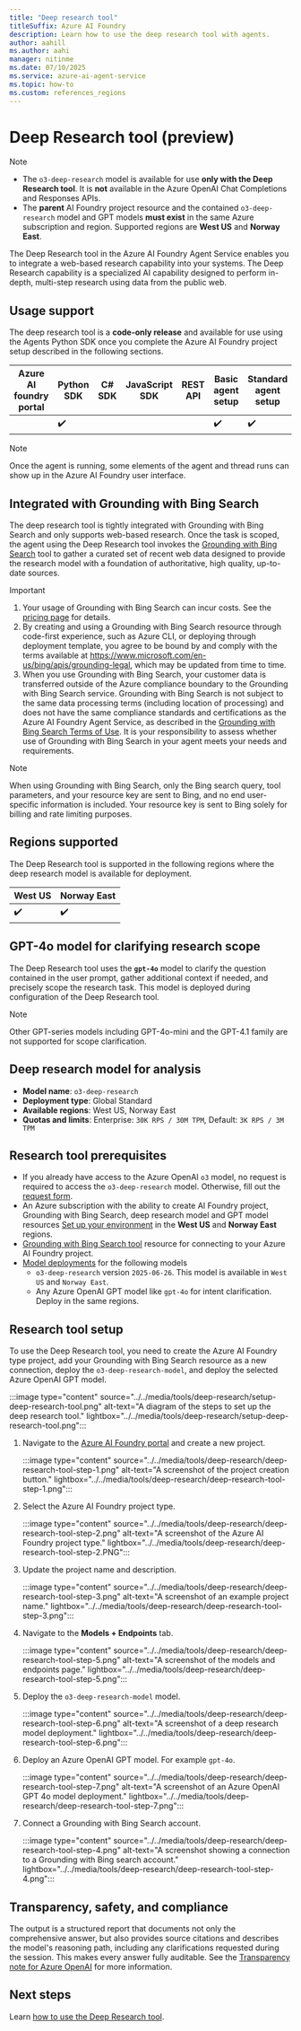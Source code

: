 ```yaml
---
title: "Deep research tool"
titleSuffix: Azure AI Foundry
description: Learn how to use the deep research tool with agents.
author: aahill
ms.author: aahi
manager: nitinme
ms.date: 07/10/2025
ms.service: azure-ai-agent-service
ms.topic: how-to
ms.custom: references_regions
---
```


# Deep Research tool (preview)

> [!NOTE]
> * The `o3-deep-research` model is available for use **only with the Deep Research tool**. It is **not** available in the Azure OpenAI Chat Completions and Responses APIs.
> * The **parent** AI Foundry project resource and the contained  `o3-deep-research` model and GPT models **must exist** in the same Azure subscription and region. Supported regions are **West US** and **Norway East**.

The Deep Research tool in the Azure AI Foundry Agent Service enables you to integrate a web-based research capability into your systems. The Deep Research capability is a specialized AI capability designed to perform in-depth, multi-step research using data from the public web.  

## Usage support
The deep research tool is a **code-only release** and available for use using the Agents Python SDK once you complete the Azure AI Foundry project setup described in the following sections.

|Azure AI foundry portal  | Python SDK |	C# SDK | JavaScript SDK | REST API |Basic agent setup | Standard agent setup |
|---------|---------|---------|---------|---------|---------|---------|
|  | ✔️ |  |  |  | ✔️  | ✔️ |

> [!NOTE]
> Once the agent is running, some elements of the agent and thread runs can show up in the Azure AI Foundry user interface.

## Integrated with Grounding with Bing Search
The deep research tool is tightly integrated with Grounding with Bing Search and only supports web-based research. Once the task is scoped, the agent using the Deep Research tool invokes the [Grounding with Bing Search](./bing-grounding.md) tool to gather a curated set of recent web data designed to provide the research model with a foundation of authoritative, high quality, up-to-date sources. 

> [!IMPORTANT]
> 1. Your usage of Grounding with Bing Search can incur costs. See the [pricing page](https://www.microsoft.com/bing/apis/grounding-pricing) for details.
> 1. By creating and using a Grounding with Bing Search resource through code-first experience, such as Azure CLI, or deploying through deployment template, you agree to be bound by and comply with the terms available at https://www.microsoft.com/en-us/bing/apis/grounding-legal, which may be updated from time to time.
> 1. When you use Grounding with Bing Search, your customer data is transferred outside of the Azure compliance boundary to the Grounding with Bing Search service. Grounding with Bing Search is not subject to the same data processing terms (including location of processing) and does not have the same compliance standards and certifications as the Azure AI Foundry Agent Service, as described in the [Grounding with Bing Search Terms of Use](https://www.microsoft.com/en-us/bing/apis/grounding-legal). It is your responsibility to assess whether use of Grounding with Bing Search in your agent meets your needs and requirements.

> [!NOTE]
> When using Grounding with Bing Search, only the Bing search query, tool parameters, and your resource key are sent to Bing, and no end user-specific information is included. Your resource key is sent to Bing solely for billing and rate limiting purposes.

## Regions supported
The Deep Research tool is supported in the following regions where the deep research model is available for deployment.

|West US  | Norway East |
|---------|---------|
| ✔️ | ✔️ | 

## GPT-4o model for clarifying research scope

The Deep Research tool uses the **`gpt-4o`** model to clarify the question contained in the user prompt, gather additional context if needed, and precisely scope the research task. This model is deployed during configuration of the Deep Research tool. 

> [!NOTE]
> Other GPT-series models including GPT-4o-mini and the GPT-4.1 family are not supported for scope clarification.

## Deep research model for analysis

- **Model name**: `o3-deep-research`
- **Deployment type**: Global Standard
- **Available regions**: West US, Norway East
- **Quotas and limits**: Enterprise: `30K RPS / 30M TPM`, Default: `3K RPS / 3M TPM`
  
## Research tool prerequisites
- If you already have access to the Azure OpenAI `o3` model, no request is required to access the `o3-deep-research`  model. Otherwise, fill out the [request form](https://aka.ms/OAI/deepresearchaccess). 
- An Azure subscription with the ability to create AI Foundry project, Grounding with Bing Search, deep research model and GPT model resources [Set up your environment](../../environment-setup.md) in the **West US** and **Norway East** regions.
- [Grounding with Bing Search tool](./bing-grounding.md) resource for connecting to your Azure AI Foundry project.
- [Model deployments](../../../model-inference/how-to/create-model-deployments.md) for the following models
    - `o3-deep-research` version `2025-06-26`. This model is available in `West US` and `Norway East`.
    - Any Azure OpenAI GPT model like `gpt-4o` for intent clarification. Deploy in the same regions.

## Research tool setup 

To use the Deep Research tool, you need to create the Azure AI Foundry type project, add your Grounding with Bing Search resource as a new connection, deploy the `o3-deep-research-model`, and deploy the selected Azure OpenAI GPT model. 

:::image type="content" source="../../media/tools/deep-research/setup-deep-research-tool.png" alt-text="A diagram of the steps to set up the deep research tool." lightbox="../../media/tools/deep-research/setup-deep-research-tool.png":::

1. Navigate to the [Azure AI Foundry portal](https://ai.azure.com/?cid=learnDocs) and create a new project.
   
   :::image type="content" source="../../media/tools/deep-research/deep-research-tool-step-1.png" alt-text="A screenshot of the project creation button." lightbox="../../media/tools/deep-research/deep-research-tool-step-1.png":::

1. Select the Azure AI Foundry project type.
   
    :::image type="content" source="../../media/tools/deep-research/deep-research-tool-step-2.png" alt-text="A screenshot of the Azure AI Foundry project type." lightbox="../../media/tools/deep-research/deep-research-tool-step-2.PNG":::

1. Update the project name and description.
   
    :::image type="content" source="../../media/tools/deep-research/deep-research-tool-step-3.png" alt-text="A screenshot of an example project name." lightbox="../../media/tools/deep-research/deep-research-tool-step-3.png":::

1. Navigate to the **Models + Endpoints** tab.
   
    :::image type="content" source="../../media/tools/deep-research/deep-research-tool-step-5.png" alt-text="A screenshot of the models and endpoints page." lightbox="../../media/tools/deep-research/deep-research-tool-step-5.png":::

1. Deploy the `o3-deep-research-model` model.
   
    :::image type="content" source="../../media/tools/deep-research/deep-research-tool-step-6.png" alt-text="A screenshot of a deep research model deployment." lightbox="../../media/tools/deep-research/deep-research-tool-step-6.png":::

1. Deploy an Azure OpenAI GPT model. For example `gpt-4o`.

    :::image type="content" source="../../media/tools/deep-research/deep-research-tool-step-7.png" alt-text="A screenshot of an Azure OpenAI GPT 4o model deployment." lightbox="../../media/tools/deep-research/deep-research-tool-step-7.png":::

1. Connect a Grounding with Bing Search account.
   
    :::image type="content" source="../../media/tools/deep-research/deep-research-tool-step-4.png" alt-text="A screenshot showing a connection to a Grounding with Bing search account." lightbox="../../media/tools/deep-research/deep-research-tool-step-4.png":::

## Transparency, safety, and compliance

The output is a structured report that documents not only the comprehensive answer, but also provides source citations and describes the model's reasoning path, including any clarifications requested during the session. This makes every answer fully auditable. See the [Transparency note for Azure OpenAI](/azure/ai-foundry/responsible-ai/openai/transparency-note) for more information.

## Next steps

Learn [how to use the Deep Research tool](./deep-research-samples.md). 
